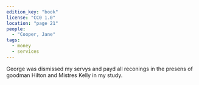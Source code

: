 ```yaml
---
edition_key: "book"
license: "CC0 1.0"
location: "page 21"
people:
  - "Cooper, Jane"
tags:
  - money
  - services
---
```

George was dismissed my servys and payd
all reconings in the presens of goodman Hilton and Mistres
Kelly in my study.
